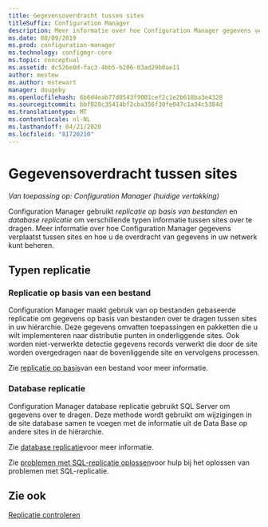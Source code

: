 ```yaml
---
title: Gegevensoverdracht tussen sites
titleSuffix: Configuration Manager
description: Meer informatie over hoe Configuration Manager gegevens verplaatst tussen sites en hoe u de overdracht van de gegevens in uw netwerk kunt beheren.
ms.date: 08/09/2019
ms.prod: configuration-manager
ms.technology: configmgr-core
ms.topic: conceptual
ms.assetid: dc526e8d-fac3-4bb5-b206-03ad29b0ae11
author: mestew
ms.author: mstewart
manager: dougeby
ms.openlocfilehash: 6b6d4eab77d0543f9001cef2c1e2b618ba3e4328
ms.sourcegitcommit: bbf820c35414bf2cba356f30fe047c1a34c5384d
ms.translationtype: MT
ms.contentlocale: nl-NL
ms.lasthandoff: 04/21/2020
ms.locfileid: "81720210"
---
```

# <a name="data-transfers-between-sites"></a>Gegevensoverdracht tussen sites

*Van toepassing op: Configuration Manager (huidige vertakking)*

Configuration Manager gebruikt *replicatie op basis van bestanden* en *database replicatie* om verschillende typen informatie tussen sites over te dragen. Meer informatie over hoe Configuration Manager gegevens verplaatst tussen sites en hoe u de overdracht van gegevens in uw netwerk kunt beheren.  

## <a name="types-of-replication"></a>Typen replicatie

### <a name="file-based-replication"></a><a name="bkmk_fileroute" />Replicatie op basis van een bestand

Configuration Manager maakt gebruik van op bestanden gebaseerde replicatie om gegevens op basis van bestanden over te dragen tussen sites in uw hiërarchie. Deze gegevens omvatten toepassingen en pakketten die u wilt implementeren naar distributie punten in onderliggende sites. Ook worden niet-verwerkte detectie gegevens records verwerkt die door de site worden overgedragen naar de bovenliggende site en vervolgens processen.  

Zie [replicatie op basis](file-based-replication.md)van een bestand voor meer informatie.

### <a name="database-replication"></a><a name="bkmk_dbrep" />Database replicatie

Configuration Manager database replicatie gebruikt SQL Server om gegevens over te dragen. Deze methode wordt gebruikt om wijzigingen in de site database samen te voegen met de informatie uit de Data Base op andere sites in de hiërarchie.

Zie [database replicatie](database-replication.md)voor meer informatie.

Zie [problemen met SQL-replicatie oplossen](../../servers/manage/replication/overview.md)voor hulp bij het oplossen van problemen met SQL-replicatie.

## <a name="see-also"></a>Zie ook

[Replicatie controleren](../../servers/manage/monitor-replication.md)
